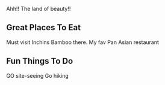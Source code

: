Ahh!! The land of beauty!!


## Great Places To Eat
Must visit Inchins Bamboo there. My fav Pan Asian restaurant

## Fun Things To Do
GO site-seeing
Go hiking

